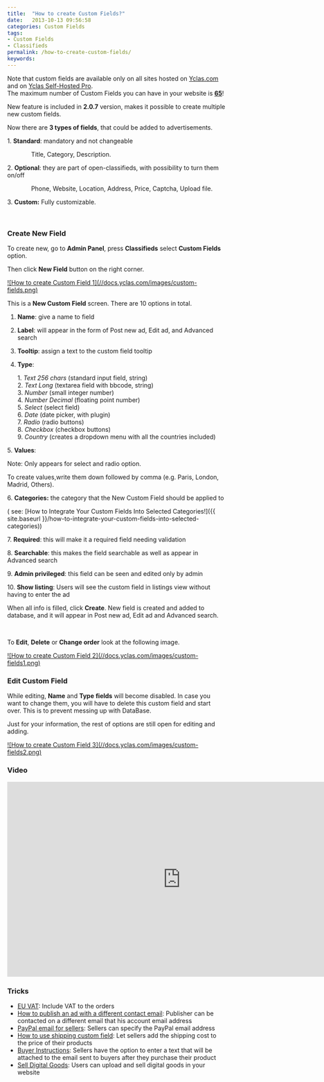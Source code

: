 ```yaml
---
title:  "How to create Custom Fields?"
date:   2013-10-13 09:56:58
categories: Custom Fields
tags: 
- Custom Fields
- Classifieds
permalink: /how-to-create-custom-fields/
keywords: 
---
```


<div class="alert alert-info">
<strong><i class="glyphicon glyphicon-info-sign"></i> </strong> Note that custom fields are available only on all sites hosted on <a href="https://yclas.com">Yclas.com</a> and on <a href="https://selfhosted.yclas.com/themes/yclas-self-hosted-pro.html">Yclas Self-Hosted Pro</a>.
</div>

<div class="alert alert-warning">
<strong><i class="glyphicon glyphicon-warning-sign"></i> </strong> The maximum number of Custom Fields you can have in your website is <strong><u>65</u></strong>!
</div>

New feature is included in **2.0.7** version, makes it possible to create multiple new custom fields.

Now there are **3 types of fields**, that could be added to advertisements.

  1\. **Standard**: mandatory and not changeable

              Title, Category, Description.

  2\. **Optional**: they are part of open-classifieds, with possibility to turn them on/off

              Phone, Website, Location, Address, Price, Captcha, Upload file.

  3\. **Custom:** Fully customizable.

 

### Create New Field

To create new, go to **Admin Panel**, press **Classifieds** select **Custom Fields** option.

Then click **New Field** button on the right corner.

<a href="//docs.yclas.com/images/custom-fields.png" class="thumbnail gallery-item" data-gallery>
![How to create Custom Field 1](//docs.yclas.com/images/custom-fields.png)
</a>

This is a **New Custom Field** screen. There are 10 options in total.

1. **Name**: give a name to field
2. **Label**: will appear in the form of Post new ad, Edit ad, and Advanced search
3. **Tooltip**: assign a text to the custom field tooltip
4. **Type**:

   1\. _Text 256 chars_ (standard input field, string)<br>
   2\. _Text Long_ (textarea field with bbcode, string)<br>
   3\. _Number_ (small integer number)<br>
   4\. _Number Decimal_ (floating point number)<br>
   5\. _Select_ (select field)<br>
   6\. _Date_ (date picker, with plugin)<br>
   7\. _Radio_ (radio buttons)<br>
   8\. _Checkbox_ (checkbox buttons)<br>
   9\. _Country_ (creates a dropdown menu with all the countries included)<br>
  
5\. **Values**:

   Note: Only appears for select and radio option.

   To create values,write them down followed by comma (e.g. Paris, London, Madrid, Others).

6\. **Categories:** the category that the New Custom Field should be applied to

   ( see: [How to Integrate Your Custom Fields Into Selected Categories!]({{ site.baseurl }}/how-to-integrate-your-custom-fields-into-selected-categories))

7\. **Required**: this will make it a required field needing validation

8\. **Searchable**: this makes the field searchable as well as appear in Advanced search

9\. **Admin privileged**: this field can be seen and edited only by admin

10\. **Show listing**: Users will see the custom field in listings view without having to enter the ad 

When all info is filled, click **Create**. New field is created and added to database, and it will appear in Post new ad, Edit ad and Advanced search.

<br>

To **Edit**, **Delete** or **Change order** look at the following image.

<a href="//docs.yclas.com/images/custom-fields1.png" class="thumbnail gallery-item" data-gallery>
![How to create Custom Field 2](//docs.yclas.com/images/custom-fields1.png)
</a>

### Edit Custom Field

While editing, **Name** and **Type** **fields** will become disabled. In case you want to change them, you will have to delete this custom field and start over. This is to prevent messing up with DataBase.

Just for your information, the rest of options are still open for editing and adding.

<a href="//docs.yclas.com/images/custom-fields2.png" class="thumbnail gallery-item" data-gallery>
![How to create Custom Field 3](//docs.yclas.com/images/custom-fields2.png)
</a>

### Video

<iframe width="800" height="450" src="https://www.youtube.com/embed/n75cISNltPE" frameborder="0" allowfullscreen></iframe>


### Tricks

+ [EU VAT](http://docs.yclas.com/eu-vat/): Include VAT to the orders
+ [How to publish an ad with a different contact email](http://docs.yclas.com/how-to-publish-different-contact-email/): Publisher can be contacted on a different email that his account email address
+ [PayPal email for sellers](http://docs.yclas.com/paypal-email-for-sellers/): Sellers can specify the PayPal email address
+ [How to use shipping custom field](http://docs.yclas.com/use-shipping-custom-field/): Let sellers add the shipping cost to the price of their products
+ [Buyer Instructions](http://docs.yclas.com/buyer-instructions/): Sellers have the option to enter a text that will be attached to the email sent to buyers after they purchase their product
+ [Sell Digital Goods](http://docs.yclas.com/sell-digital-goods/): Users can upload and sell digital goods in your website



